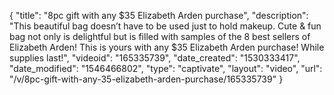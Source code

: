 {
    "title": "8pc gift with any $35 Elizabeth Arden purchase",
    "description": "This beautiful bag doesn’t have to be used just to hold makeup. Cute & fun bag not only is delightful but is filled with samples of the 8 best sellers of Elizabeth Arden! This is yours with any $35 Elizabeth Arden purchase! While supplies last!",
    "videoid": "165335739",
    "date_created": "1530333417",
    "date_modified": "1546466802",
    "type": "captivate",
    "layout": "video",
    "url": "\/v\/8pc-gift-with-any-35-elizabeth-arden-purchase\/165335739"
}